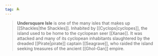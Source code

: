 ```yaml
---
tag: 🏝️
---
```

> **Undersquare Isle** is one of the many isles that makes up [[Shackles|the Shackles]]. Inhabited by [[Cyclops|cyclopes]], the island used to be home to the cyclopean seer [[Xanae]]. It was attacked and many of its cyclopean inhabitants slaughtered by the dreaded [[Pirate|pirate]] captain [[Seagrave]], who raided the island seeking treasures of the ancient [[Ghol-Gan]] empire.








